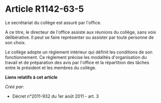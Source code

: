 # Article R1142-63-5

Le secrétariat du collège est assuré par l'office. 

A ce titre, le directeur de l'office assiste aux réunions du collège, sans voix délibérative. Il peut se faire représenter ou
assister par toute personne de son choix. 

Le collège adopte un règlement intérieur qui définit les conditions de son fonctionnement. Ce règlement précise les modalités
d'organisation du travail et de préparation des avis par l'office et la répartition des tâches entre le président et les
membres du collège.

**Liens relatifs à cet article**

_Créé par_:

  - Décret n°2011-932 du 1er août 2011 - art. 3
